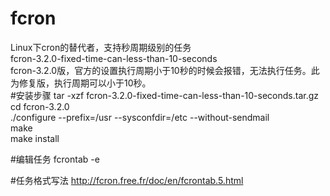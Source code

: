 # fcron
Linux下cron的替代者，支持秒周期级别的任务  
fcron-3.2.0-fixed-time-can-less-than-10-seconds  
fcron-3.2.0版，官方的设置执行周期小于10秒的时候会报错，无法执行任务。此为修复版，执行周期可以小于10秒。  
#安装步骤
tar -xzf fcron-3.2.0-fixed-time-can-less-than-10-seconds.tar.gz  
cd fcron-3.2.0  
./configure --prefix=/usr  --sysconfdir=/etc --without-sendmail  
make  
make install  

#编辑任务
fcrontab -e

#任务格式写法
http://fcron.free.fr/doc/en/fcrontab.5.html  





